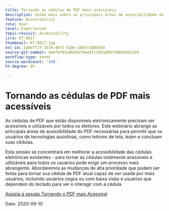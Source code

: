 ```yaml
---
title: Tornando as cédulas de PDF mais acessíveis
description: Saiba mais sobre as principais áreas de acessibilidade do PDF necessárias para permitir que os usuários de tecnologias assistivas, como leitores de tela, leiam e concluam suas cédulas
feature: Accessibility
role: User
level: Experienced
topic-revisit: Accessibility
jira: KT-6817
thumbnail: KT-6817.jpg
exl-id: 3a8eff2f-1b39-4073-828e-18bfc5d89dd3
source-git-commit: 4e6fbf91e96d26f9ee8f1105ad68738b9450a32d
workflow-type: tm+mt
source-wordcount: '158'
ht-degree: 0%

---
```


# Tornando as cédulas de PDF mais acessíveis

As cédulas de PDF que estão disponíveis eletronicamente precisam ser acessíveis e utilizáveis por todos os eleitores. Este webinário abrange as principais áreas de acessibilidade do PDF necessárias para permitir que os usuários de tecnologias assistivas, como leitores de tela, leiam e concluam suas cédulas.

Esta sessão se concentrará em melhorar a acessibilidade das cédulas eletrônicas existentes - para tornar as cédulas totalmente acessíveis e utilizáveis para todos os usuários pode exigir um processo mais abrangente. Abordaremos as mudanças de alta prioridade que podem ser feitas para tornar sua cédula de PDF atual capaz de ser usada por mais usuários, incluindo usuários cegos ou com baixa visão e usuários que dependem do teclado para ver e interagir com a cédula.

[Assista à sessão Tornando o PDF mais Acessível](https://event.on24.com/wcc/r/2620020/599427B9BC7DA6BB34A4D46EB0EB1F63)

Data: 2020-09-10